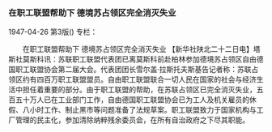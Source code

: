 ### 在职工联盟帮助下  德境苏占领区完全消灭失业

1947-04-26
第3版()
专栏：

　　在职工联盟帮助下
    德境苏占领区完全消灭失业
    【新华社陕北二十二日电】塔斯社莫斯科讯：苏联职工联盟代表团已离莫斯科前赴柏林参加德境苏占领区自由德国职工联盟协会第二届大会。代表团团长雪尔盖·拉斯托夫斯基告记者称：苏联占领区约有四百万职工联盟盟员。自由职工联盟联合一切人民在国家的社会与经济生活中担任着重要的部分。由于职工联盟的帮助，在苏联占领区已完全消灭失业，五百五十万人已在工业部门工作，自由德国职工联盟协会已为工人及机关雇员的休假、八小时工作、制止黑市等问题准备了法规草案。职工联盟致力于国家机构与工厂管理的民主化，参加清除纳粹残余委员会，在所有自治政府之下尽其职能。
